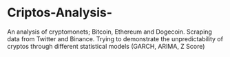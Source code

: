 # Criptos-Analysis-
An analysis of cryptomonets; Bitcoin, Ethereum and Dogecoin. Scraping data from Twitter and Binance. Trying to demonstrate the unpredictability of cryptos through different statistical models (GARCH, ARIMA, Z Score)
